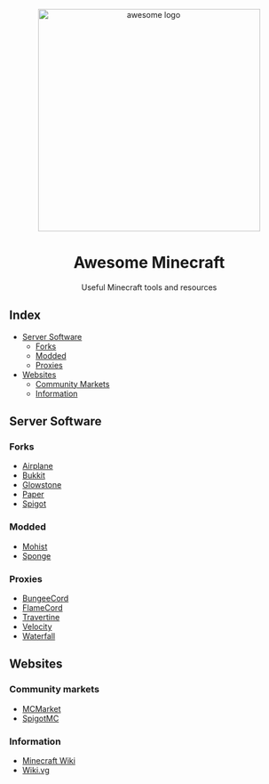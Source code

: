 <p align="center">
  <img align="center" width="400px" src="https://raw.githubusercontent.com/sindresorhus/awesome/main/media/logo.svg" alt="awesome logo"/>
  <h1 align="center">Awesome Minecraft</h1>
  <p align="center">Useful Minecraft tools and resources</p>
</p>

## Index

- [Server Software](#server-Software)
  - [Forks](#forks)
  - [Modded](#modded)
  - [Proxies](#proxies)
- [Websites](#websites)
  - [Community Markets](#community-markets)
  - [Information](#information)

## Server Software

### Forks

- [Airplane](https://airplane.gg/)
- [Bukkit](https://dev.bukkit.org/)
- [Glowstone](https://glowstone.net/)
- [Paper](https://papermc.io/)
- [Spigot](https://www.spigotmc.org/)

### Modded

- [Mohist](https://mohistmc.com/)
- [Sponge](https://www.spongepowered.org/)

### Proxies

- [BungeeCord](https://www.spigotmc.org/wiki/bungeecord/)
- [FlameCord](https://github.com/2lstudios-mc/FlameCord)
- [Travertine](https://github.com/PaperMC/Travertine)
- [Velocity](https://velocitypowered.com/)
- [Waterfall](https://github.com/PaperMC/Waterfall)

## Websites

### Community markets

- [MCMarket](https://www.mc-market.org/resources/)
- [SpigotMC](https://www.spigotmc.org/)

### Information

- [Minecraft Wiki](https://minecraft.fandom.com/wiki/Minecraft_Wiki)
- [Wiki.vg](https://wiki.vg/Main_Page)
